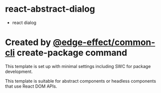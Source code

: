# react-abstract-dialog

- react dialog

# Created by [@edge-effect/common-cli](https://github.com/Team-EdgeEffect/library-js/tree/main/packages/common-cli) create-package command

This template is set up with minimal settings including SWC for package development.

This template is suitable for abstract components or headless components that use React DOM APIs.
